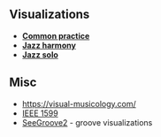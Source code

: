 Visualizations
---

- [**Common practice**](classical_visualizations.md)
- [**Jazz harmony**](jazz_harmony_visualizations.md)
- [**Jazz solo**](jazz_solo_visualizations.md)



Misc
---

- https://visual-musicology.com/
- [IEEE 1599](https://t.me/keetezh/715)
- [SeeGroove2](https://t.me/keetezh/739) - groove visualizations
